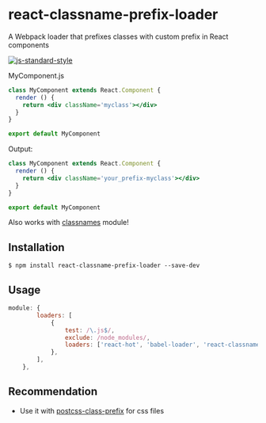 # react-classname-prefix-loader
A Webpack loader that prefixes classes with custom prefix in React components

[![js-standard-style](https://cdn.rawgit.com/feross/standard/master/badge.svg)](https://github.com/feross/standard)

MyComponent.js

```jsx
class MyComponent extends React.Component {
  render () {
    return <div className='myclass'></div>
  }
}

export default MyComponent
```

Output:

```jsx
class MyComponent extends React.Component {
  render () {
    return <div className='your_prefix-myclass'></div>
  }
}

export default MyComponent
```

Also works with [classnames](https://github.com/JedWatson/classnames) module!

## Installation
```
$ npm install react-classname-prefix-loader --save-dev 
```

## Usage

```javascript
module: {
		loaders: [
			{
				test: /\.js$/,
				exclude: /node_modules/,
				loaders: ['react-hot', 'babel-loader', 'react-classname-prefix-loader?prefix=your_prefix'],
			},
		],
	},
```

## Recommendation
* Use it with [postcss-class-prefix](https://github.com/thompsongl/postcss-class-prefix) for css files